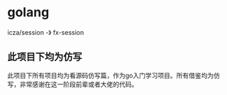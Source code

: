 # golang

icza/session -》 fx-session
## 此项目下均为仿写
此项目下所有项目均为看源码仿写篇，作为go入门学习项目。所有借鉴均为仿写，非常感谢在这一阶段前辈或者大佬的代码。
